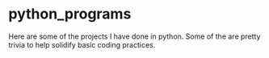 # python_programs
Here are some of the projects I have done in python. Some of the are pretty trivia to help solidify basic coding practices.
